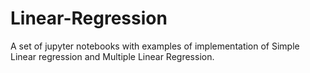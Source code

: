 # Linear-Regression
A set of jupyter notebooks with examples of implementation of Simple Linear regression and Multiple Linear Regression.
